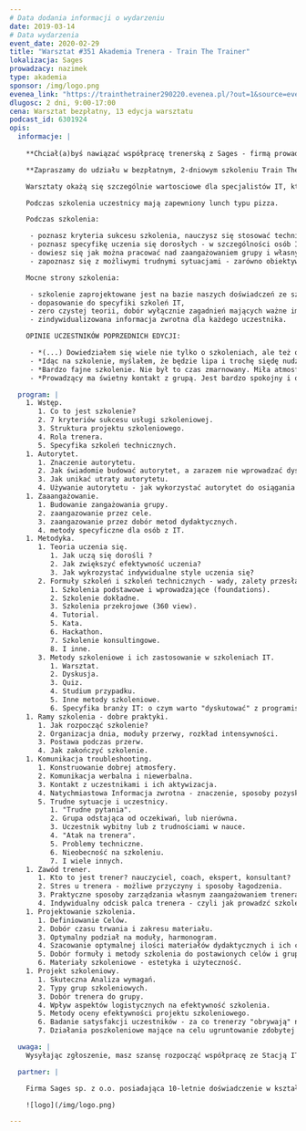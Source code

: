 ```yaml
---
# Data dodania informacji o wydarzeniu
date: 2019-03-14
# Data wydarzenia
event_date: 2020-02-29
title: "Warsztat #351 Akademia Trenera - Train The Trainer"
lokalizacja: Sages
prowadzacy: nazimek
type: akademia
sponsor: /img/logo.png
evenea_link: "https://trainthetrainer290220.evenea.pl/?out=1&source=event_iframe"
dlugosc: 2 dni, 9:00-17:00
cena: Warsztat bezpłatny, 13 edycja warsztatu
podcast_id: 6301924
opis:
  informacje: |
    
    **Chciał(a)byś nawiązać współpracę trenerską z Sages - firmą prowadzącą specjalistyczne szkolenia technologiczne od ponad 10 lat?**

    **Zapraszamy do udziału w bezpłatnym, 2-dniowym szkoleniu Train The Trainer!**

    Warsztaty okażą się szczególnie wartosciowe dla specjalistów IT, którzy chcieliby spróbować swoich sił w prowadzeniu szkoleń, oraz tych, którzy posiadają juz doświadczenie trenerskie, ale czują że powinni podszkolić swoje umiejętności. Pozwolą bowiem stworzyć niepowtarzalny wizerunek trenerski oraz zdobyć wiedzę i umiejętności w zakresie prowadzenia i projektowania szkoleń, ze szczególnym uwzględnieniem specyfiki szkoleń IT. 

    Podczas szkolenia uczestnicy mają zapewniony lunch typu pizza.

    Podczas szkolenia:

     - poznasz kryteria sukcesu szkolenia, nauczysz się stosować techniki zwiększające jakość w każdym z tych kryteriów oraz dowiesz się jak skutecznie zbudować własny autorytet i efektywnie wykorzystywać go w trakcie szkolenia,
     - poznasz specyfikę uczenia się dorosłych - w szczególności osób IT, metody i formuły szkoleń oraz będziesz potrafił wykorzystać tę wiedzę do stworzenia optymalnego szkolenia,
     - dowiesz się jak można pracować nad zaangażowaniem grupy i własnym oraz dlaczego jest to kluczowe dla sukcesu szkolenia,
     - zapoznasz się z możliwymi trudnymi sytuacjami - zarówno obiektywnymi - wynikającymi np. ze zróżnicowanego poziomu w grupie, pytaniami, na które nie znamy odpowiedzi, jak i wynikającymi z indywidualnych postaw uczestników oraz sposobami radzenia sobie w ww. sytuacjach.

    Mocne strony szkolenia:

     - szkolenie zaprojektowane jest na bazie naszych doświadczeń ze szkoleniami, obejmujące 8 lat pracy z ponad czterdziestoma trenerami.
     - dopasowanie do specyfiki szkoleń IT,
     - zero czystej teorii, dobór wyłącznie zagadnień mających ważne implikacje praktyczne, warsztatowa formuła zajęć, bogata w różnorakie formy dydaktyczne wymagające pełnego zaangażowania uczestników (dyskusje, wystąpienia),
     - zindywidualizowana informacja zwrotna dla każdego uczestnika.

    OPINIE UCZESTNIKÓW POPRZEDNICH EDYCJI:

     - *(...) Dowiedziałem się wiele nie tylko o szkoleniach, ale też o sobie samym. Dziękuję :)*
     - *Idąc na szkolenie, myślałem, że będzie lipa i trochę siędę nudził, ale było super i cieszę się, że poświęciłem na nie weekend. Dziękuję.*
     - *Bardzo fajne szkolenie. Nie był to czas zmarnowany. Miła atmosfera na szkoleniu - co oczywiście było zasługą prelegenta.*
     - *Prowadzący ma świetny kontakt z grupą. Jest bardzo spokojny i opanowany, co wspomaga otwartość uczestników. Ma umiejętność tworzenia bezpiecznego środowiska, w którym nie obawiam się zrobić błędu.*

  program: |
    1. Wstęp.
       1. Co to jest szkolenie?
       2. 7 kryteriów sukcesu usługi szkoleniowej.
       3. Struktura projektu szkoleniowego.
       4. Rola trenera.
       5. Specyfika szkoleń technicznych.
    1. Autorytet.
       1. Znaczenie autorytetu.
       2. Jak świadomie budować autorytet, a zarazem nie wprowadzać dystansu.
       3. Jak unikać utraty autorytetu.
       4. Używanie autorytetu - jak wykorzystać autorytet do osiągania celów szkoleniowych.
    1. Zaaangażowanie.
       1. Budowanie zangażowania grupy.
       2. zaangazowanie przez cele.
       3. zaangazowanie przez dobór metod dydaktycznych.
       4. metody specyficzne dla osób z IT.
    1. Metodyka.
       1. Teoria uczenia się.
          1. Jak uczą się dorośli ?
          2. Jak zwiększyć efektywność uczenia?
          3. Jak wykrozystać indywidualne style uczenia się?
       2. Formuły szkoleń i szkoleń technicznych - wady, zalety przesłanki do zastosowania.
          1. Szkolenia podstawowe i wprowadzające (foundations).
          2. Szkolenie dokładne.
          3. Szkolenia przekrojowe (360 view).
          4. Tutorial.
          5. Kata.
          6. Hackathon.
          7. Szkolenie konsultingowe.
          8. I inne.
       3. Metody szkoleniowe i ich zastosowanie w szkoleniach IT.
          1. Warsztat.
          2. Dyskusja.
          3. Quiz.
          4. Studium przypadku.
          5. Inne metody szkoleniowe.
          6. Specyfika branży IT: o czym warto "dyskutować" z programistami, jak ustawić efektywny warsztat itp.
    1. Ramy szkolenia - dobre praktyki.
       1. Jak rozpocząć szkolenie?
       2. Organizacja dnia, moduły przerwy, rozkład intensywności.
       3. Postawa podczas przerw.
       4. Jak zakończyć szkolenie.
    1. Komunikacja troubleshooting.
       1. Konstruowanie dobrej atmosfery.
       2. Komunikacja werbalna i niewerbalna.
       3. Kontakt z uczestnikami i ich aktywizacja.
       4. Natychmiastowa Informacja zwrotna - znaczenie, sposoby pozyskiwania, przyjmowania i wykorzystywania informacji zwrotnej.
       5. Trudne sytuacje i uczestnicy.
          1. "Trudne pytania".
          2. Grupa odstająca od oczekiwań, lub nierówna.
          3. Uczestnik wybitny lub z trudnościami w nauce.
          4. "Atak na trenera".
          5. Problemy techniczne.
          6. Nieobecność na szkoleniu.
          7. I wiele innych.
    1. Zawód trener.
       1. Kto to jest trener? nauczyciel, coach, ekspert, konsultant?
       2. Stres u trenera - możliwe przyczyny i sposoby łagodzenia.
       3. Praktyczne sposoby zarządzania własnym zaangażowaniem trenera, ciągły rozwój, unikanie wypalenia.
       4. Indywidualny odcisk palca trenera - czyli jak prowadzć szkolenie zgodnie ze sztuką a zarazem budować unikalność prowadzonych przez siebie szkoleń.
    1. Projektowanie szkolenia.
       1. Definiowanie Celów.
       2. Dobór czasu trwania i zakresu materiału.
       3. Optymalny podział na moduły, harmonogram.
       4. Szacowanie optymalnej ilości materiałów dydaktycznych i ich czasu przygotowania.
       5. Dobór formuły i metody szkolenia do postawionych celów i grupy docelowej.
       6. Materiały szkoleniowe - estetyka i użyteczność.
    1. Projekt szkoleniowy.
       1. Skuteczna Analiza wymagań.
       2. Typy grup szkoleniowych.
       3. Dobór trenera do grupy.
       4. Wpływ aspektów logistycznych na efektywność szkolenia.
       5. Metody oceny efektywności projektu szkoleniowego.
       6. Badanie satysfakcji uczestników - za co trenerzy "obrywają" najczęściej.
       7. Działania poszkoleniowe mające na celu ugruntowanie zdobytej wiedzy.

  uwaga: |
    Wysyłając zgłoszenie, masz szansę rozpocząć współpracę ze Stacją IT i Sages w zakresie prowadzenia warsztatów i szkoleń (autorskich bądź istniejących już w naszej ofercie). Z wybranymi kandydatami skontaktujemy się drogą mailową lub telefonicznie. Liczba miejsc na szkoleniu jest ograniczona. Wybór uczestników będzie dokonywany na podstawie podanego profilu LinkedIn / Goldenline.

  partner: |

    Firma Sages sp. z o.o. posiadająca 10-letnie doświadczenie w kształceniu kadr w branży IT. Specjalizuje się w prowadzeniu szkoleń technologicznych otwartych i dedykowanych, których cechą wspólną niezależnie od tematyki szkolenia jest warsztatowa formuła zajęć koncentrująca się na przekazaniu praktycznych umiejętności uczestnikom. Prowadzi także dedykowane projekty reedukacyjne oraz współpracuje z uczelniami wyższymi wspierając realizację zaawansowanych przedmiotów programistycznych, a także prowadząc studia podyplomowe (Politechnika Warszawska, studia z obszaru Big Data). Sages jest stałym organizatorem eventów branżowych dla profesjonalistów IT w ramach inicjatywy Stacja.IT.

    ![logo](/img/logo.png)

---
```

